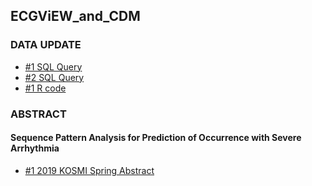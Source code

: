 ## ECGViEW_and_CDM 

### DATA UPDATE
* [#1 SQL Query](https://github.com/ABMI/Emergency-medicine/blob/master/Analysis/ECG_ViEWIII_MSSQL.SQL)
* [#2 SQL Query](https://github.com/ABMI/ECGViEW_and_CDM/edit/master/Analysis/ECG_ViEWIII_MSSQL_2.SQL)
* [#1 R code](https://github.com/ABMI/Emergency-medicine/blob/master/Analysis/ECG_Sequences.R)

### ABSTRACT

#### Sequence Pattern Analysis for Prediction of Occurrence with Severe Arrhythmia
* [#1 2019 KOSMI Spring Abstract](https://github.com/ABMI/Emergency-medicine/blob/master/paper/2019%20Sequence%20Pattern%20Analysis%20for%20Prediction%20of%20Occurrence%20with%20Severe%20Arrhythmia_HWANGJIYOUNG.pdf)
